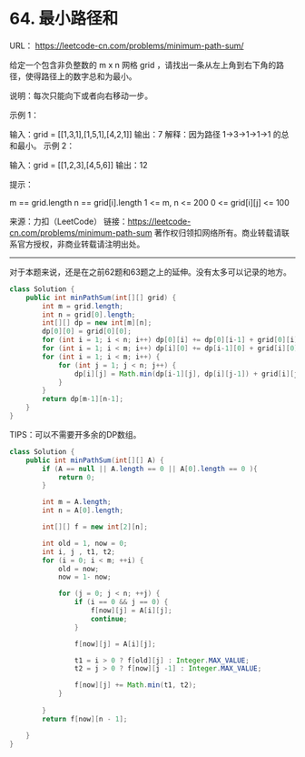 # 64. 最小路径和

URL： https://leetcode-cn.com/problems/minimum-path-sum/

给定一个包含非负整数的 m x n 网格 grid ，请找出一条从左上角到右下角的路径，使得路径上的数字总和为最小。

说明：每次只能向下或者向右移动一步。

 

示例 1：


输入：grid = [[1,3,1],[1,5,1],[4,2,1]]
输出：7
解释：因为路径 1→3→1→1→1 的总和最小。
示例 2：

输入：grid = [[1,2,3],[4,5,6]]
输出：12


提示：

m == grid.length
n == grid[i].length
1 <= m, n <= 200
0 <= grid[i][j] <= 100

来源：力扣（LeetCode）
链接：https://leetcode-cn.com/problems/minimum-path-sum
著作权归领扣网络所有。商业转载请联系官方授权，非商业转载请注明出处。

---

对于本题来说，还是在之前62题和63题之上的延伸。没有太多可以记录的地方。

```java
class Solution {
    public int minPathSum(int[][] grid) {
        int m = grid.length;
        int n = grid[0].length;
        int[][] dp = new int[m][n];
        dp[0][0] = grid[0][0];
        for (int i = 1; i < n; i++) dp[0][i] += dp[0][i-1] + grid[0][i];
        for (int i = 1; i < m; i++) dp[i][0] += dp[i-1][0] + grid[i][0];
        for (int i = 1; i < m; i++) {
            for (int j = 1; j < n; j++) {
                dp[i][j] = Math.min(dp[i-1][j], dp[i][j-1]) + grid[i][j];
            }
        }
        return dp[m-1][n-1];
    }
}
```

TIPS：可以不需要开多余的DP数组。

```java
class Solution {
    public int minPathSum(int[][] A) {
        if (A == null || A.length == 0 || A[0].length == 0 ){
            return 0;
        }

        int m = A.length;
        int n = A[0].length;

        int[][] f = new int[2][n];

        int old = 1, now = 0;
        int i, j , t1, t2;
        for (i = 0; i < m; ++i) {
            old = now;
            now = 1- now;

            for (j = 0; j < n; ++j) {
                if (i == 0 && j == 0) {
                    f[now][j] = A[i][j];
                    continue;
                }

                f[now][j] = A[i][j];

                t1 = i > 0 ? f[old][j] : Integer.MAX_VALUE;
                t2 = j > 0 ? f[now][j -1] : Integer.MAX_VALUE;

                f[now][j] += Math.min(t1, t2);
            }
      
        }
        return f[now][n - 1];

    }
}
```

